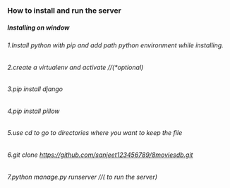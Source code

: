 ### How to install and run the server

##### Installing on window 
###### 1.Install python with pip  and add path python environment while installing.
###### 2.create a virtualenv and activate //(*optional) 
###### 3.pip install django
###### 4.pip install pillow
###### 5.use cd to go to directories where you want to keep the file
###### 6.git clone https://github.com/sanjeet123456789/8moviesdb.git
###### 7.python manage.py runserver //( to run the server)

